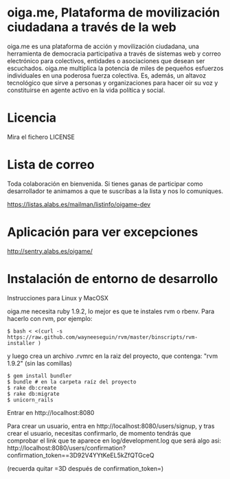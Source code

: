 oiga.me, Plataforma de movilización ciudadana a través de la web 
=======================================================

oiga.me es una plataforma de acción y movilización ciudadana, una herramienta de democracia participativa a través de sistemas web y correo electrónico para colectivos, entidades o asociaciones que desean ser escuchados. oiga.me multiplica la potencia de miles de pequeños esfuerzos individuales en una poderosa fuerza colectiva. Es, además, un altavoz tecnológico que sirve a personas y organizaciones para hacer oír su voz y constituirse en agente activo en la vida política y social. 

Licencia
========

Mira el fichero LICENSE

Lista de correo
===============

Toda colaboración en bienvenida. Si tienes ganas de participar como desarrollador te animamos a que te suscribas a la lista y nos lo comuniques.

https://listas.alabs.es/mailman/listinfo/oigame-dev

Aplicación para ver excepciones
===============================
http://sentry.alabs.es/oigame/

Instalación de entorno de desarrollo
====================================

Instrucciones para Linux y MacOSX

oiga.me necesita ruby 1.9.2, lo mejor es que te instales rvm o rbenv. Para hacerlo con rvm, por 
ejemplo:

```shell
$ bash < <(curl -s https://raw.github.com/wayneeseguin/rvm/master/binscripts/rvm-installer )
```
y luego crea un archivo .rvmrc en la raiz del proyecto, que contenga: "rvm 1.9.2" (sin las comillas)

```shell
$ gem install bundler
$ bundle # en la carpeta raíz del proyecto
$ rake db:create
$ rake db:migrate
$ unicorn_rails
```

Entrar en http://localhost:8080

Para crear un usuario, entra en http://localhost:8080/users/signup, y tras crear el usuario,
necesitas confirmarlo, de momento tendrás que comprobar el link que te aparece en log/development.log
que será algo asi: 
http://localhost:8080/users/confirmation?confirmation_token==3D92V4YYtKeEL5kZfQTGceQ

(recuerda quitar =3D después de confirmation_token=)

